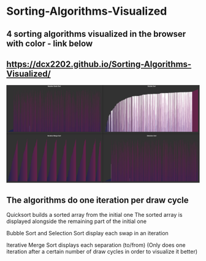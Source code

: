 # Sorting-Algorithms-Visualized
## 4 sorting algorithms visualized in the browser with color - link below

## https://dcx2202.github.io/Sorting-Algorithms-Visualized/

![alt text](https://github.com/dcx2202/Sorting-Algorithms-Visualized/blob/master/sorting_algs.png)

## The algorithms do one iteration per draw cycle

Quicksort builds a sorted array from the initial one
The sorted array is displayed alongside the remaining part of the initial one

Bubble Sort and Selection Sort display each swap in an iteration

Iterative Merge Sort displays each separation (to/from)
(Only does one iteration after a certain number of draw cycles in order to visualize it better)
